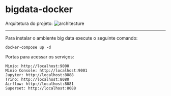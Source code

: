 # bigdata-docker

Arquitetura do projeto:
![architecture](https://user-images.githubusercontent.com/40548889/192408947-f7a5dd5f-15ea-4f84-9a26-b9cade482c26.png)

---

Para instalar o ambiente big data execute o seguinte comando:

```
docker-compose up -d
```

Portas para acessar os serviços:

```
Minio: http://localhost:9000
Minio Console: http://localhost:9001
Jupyter: http://localhost:8888
Trino: http://localhost:8080
Airflow: http://localhost:8081
Superset: http://localhost:8088
```
